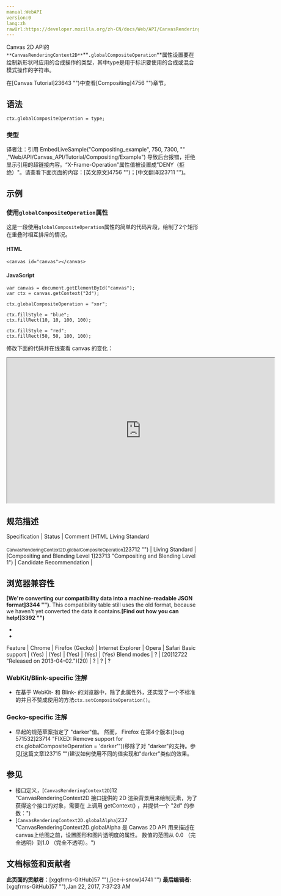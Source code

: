 ```yaml
---
manual:WebAPI
version:0
lang:zh
rawUrl:https://developer.mozilla.org/zh-CN/docs/Web/API/CanvasRenderingContext2D/globalCompositeOperation
---
```






Canvas 2D API的`**CanvasRenderingContext2D**`**`.globalCompositeOperation`**属性设置要在绘制新形状时应用的合成操作的类型，其中type是用于标识要使用的合成或混合模式操作的字符串。



在[Canvas Tutorial]23643 "")中查看[Compositing]4756 "")章节。


## 语法<a name="语法"></a>

```
ctx.globalCompositeOperation = type;
```

### 类型<a name="类型"></a>


译者注：引用 EmbedLiveSample(&quot;Compositing_example&quot;, 750, 7300, &quot;&quot; ,&quot;Web/API/Canvas_API/Tutorial/Compositing/Example&quot;) 导致后台报错，拒绝显示引用的超链接内容。“X-Frame-Operation&quot;属性值被设置成&quot;DENY（拒绝）&quot;。请查看下面页面的内容：[英文原文]4756 "")；[中文翻译]23711 "")。


## 示例<a name="示例"></a>

### 使用`globalCompositeOperation`属性<a name="Using_the_globalAlpha_property"></a>


这是一段使用`globalCompositeOperation`属性的简单的代码片段，绘制了2个矩形在重叠时相互排斥的情况。


#### HTML<a name="HTML"></a>

```
<canvas id="canvas"></canvas>
```

#### JavaScript<a name="JavaScript"></a>

```
var canvas = document.getElementById("canvas");
var ctx = canvas.getContext("2d");

ctx.globalCompositeOperation = "xor";

ctx.fillStyle = "blue";
ctx.fillRect(10, 10, 100, 100);

ctx.fillStyle = "red";
ctx.fillRect(50, 50, 100, 100); 

```


修改下面的代码并在线查看 canvas 的变化：



<iframe src='https://mdn.mozillademos.org/zh-CN/docs/Web/API/CanvasRenderingContext2D/globalCompositeOperation$samples/Playable_code?revision=1174239' width='700' height='380'></iframe>



## 规范描述<a name="规范描述"></a>
Specification | Status | Comment 
[HTML Living Standard<br></br><small>CanvasRenderingContext2D.globalCompositeOperation</small>]23712 "") | Living Standard |  
[Compositing and Blending Level 1]23713 "Compositing and Blending Level 1") | Candidate Recommendation |  


## 浏览器兼容性<a name="浏览器兼容性"></a>


**[We&#39;re converting our compatibility data into a machine-readable JSON format]3344 "")**. This compatibility table still uses the old format, because we haven&#39;t yet converted the data it contains.**[Find out how you can help!]3392 "")**


* 
* 
Feature | Chrome | Firefox (Gecko) | Internet Explorer | Opera | Safari 
Basic support | (Yes) | (Yes) | (Yes) | (Yes) | (Yes) 
Blend modes | ? | [20]12722 "Released on 2013-04-02.")(20) | ? | ? | ? 




### WebKit/Blink-specific 注解<a name="WebKitBlink-specific_注解"></a>

* 在基于 WebKit- 和 Blink- 的浏览器中，除了此属性外，还实现了一个不标准的并且不赞成使用的方法`ctx.setCompositeOperation()`。

### Gecko-specific 注解<a name="Gecko-specific_注解"></a>

* 早起的规范草案指定了 &quot;darker&quot;值。 然而， Firefox 在第4个版本([bug 571532]23714 "FIXED: Remove support for ctx.globalCompositeOperation = 'darker'"))移除了对 &quot;darker&quot;的支持。参见[这篇文章]23715 "")建议如何使用不同的值实现和&quot;darker&quot;类似的效果。

## 参见<a name="参见"></a>

* 接口定义，[`CanvasRenderingContext2D`]12 "CanvasRenderingContext2D 接口提供的 2D 渲染背景用来绘制<canvas>元素，为了获得这个接口的对象，需要在 <canvas> 上调用 getContext() ，并提供一个 "2d" 的参数：")
* [`CanvasRenderingContext2D.globalAlpha`]237 "CanvasRenderingContext2D.globalAlpha 是 Canvas 2D API 用来描述在canvas上绘图之前，设置图形和图片透明度的属性。 数值的范围从 0.0 （完全透明）到1.0 （完全不透明）。")



## 文档标签和贡献者
**此页面的贡献者：**[xgqfrms-GitHub]57 ""),[ice-i-snow]4741 "")
**最后编辑者:**[xgqfrms-GitHub]57 ""),<time>Jan 22, 2017, 7:37:23 AM</time>



